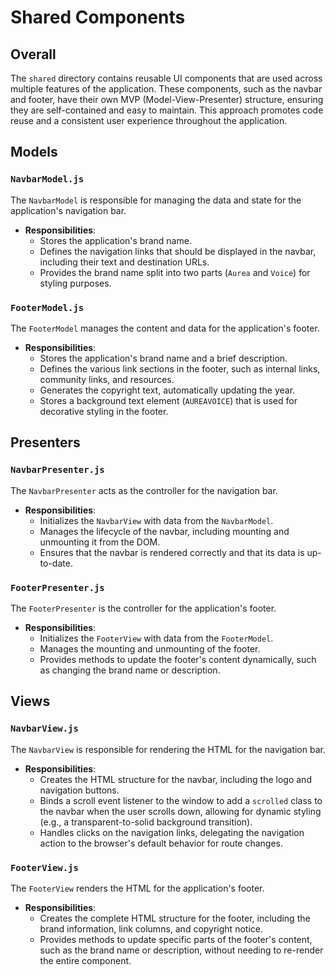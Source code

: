 # Shared Components

## Overall

The `shared` directory contains reusable UI components that are used across multiple features of the application. These components, such as the navbar and footer, have their own MVP (Model-View-Presenter) structure, ensuring they are self-contained and easy to maintain. This approach promotes code reuse and a consistent user experience throughout the application.

## Models

### `NavbarModel.js`

The `NavbarModel` is responsible for managing the data and state for the application's navigation bar.

- **Responsibilities**:
    - Stores the application's brand name.
    - Defines the navigation links that should be displayed in the navbar, including their text and destination URLs.
    - Provides the brand name split into two parts (`Aurea` and `Voice`) for styling purposes.

### `FooterModel.js`

The `FooterModel` manages the content and data for the application's footer.

- **Responsibilities**:
    - Stores the application's brand name and a brief description.
    - Defines the various link sections in the footer, such as internal links, community links, and resources.
    - Generates the copyright text, automatically updating the year.
    - Stores a background text element (`AUREAVOICE`) that is used for decorative styling in the footer.

## Presenters

### `NavbarPresenter.js`

The `NavbarPresenter` acts as the controller for the navigation bar.

- **Responsibilities**:
    - Initializes the `NavbarView` with data from the `NavbarModel`.
    - Manages the lifecycle of the navbar, including mounting and unmounting it from the DOM.
    - Ensures that the navbar is rendered correctly and that its data is up-to-date.

### `FooterPresenter.js`

The `FooterPresenter` is the controller for the application's footer.

- **Responsibilities**:
    - Initializes the `FooterView` with data from the `FooterModel`.
    - Manages the mounting and unmounting of the footer.
    - Provides methods to update the footer's content dynamically, such as changing the brand name or description.

## Views

### `NavbarView.js`

The `NavbarView` is responsible for rendering the HTML for the navigation bar.

- **Responsibilities**:
    - Creates the HTML structure for the navbar, including the logo and navigation buttons.
    - Binds a scroll event listener to the window to add a `scrolled` class to the navbar when the user scrolls down, allowing for dynamic styling (e.g., a transparent-to-solid background transition).
    - Handles clicks on the navigation links, delegating the navigation action to the browser's default behavior for route changes.

### `FooterView.js`

The `FooterView` renders the HTML for the application's footer.

- **Responsibilities**:
    - Creates the complete HTML structure for the footer, including the brand information, link columns, and copyright notice.
    - Provides methods to update specific parts of the footer's content, such as the brand name or description, without needing to re-render the entire component.
